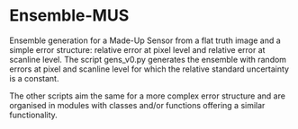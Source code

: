 # Ensemble-MUS

Ensemble generation for a Made-Up Sensor from a flat truth image and a simple error structure: relative error at pixel level and relative error at scanline level. The script gens_v0.py generates the ensemble with random errors at pixel and scanline level for which the relative standard uncertainty is a constant. 

The other scripts aim the same for a more complex error structure and are organised in modules with classes and/or functions offering a similar functionality. 

